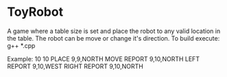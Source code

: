 # ToyRobot
A game where a table size is set and place the robot to any valid location in the table. The robot can be move or change it's direction. 
To build execute: g++ *.cpp

Example:
10 10 
PLACE 9,9,NORTH
MOVE
REPORT
9,10,NORTH
LEFT
REPORT
9,10,WEST
RIGHT
REPORT
9,10,NORTH
